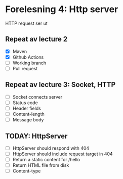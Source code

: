 # Forelesning 4: Http server

HTTP request ser ut


## Repeat av lecture 2

* [x] Maven
* [x] Github Actions
* [ ] Working branch
* [ ] Pull request

## Repeat av lecture 3: Socket, HTTP

* [ ] Socket connects server
* [ ] Status code
* [ ] Header fields
* [ ] Content-length
* [ ] Message body
 
## TODAY: HttpServer

* [ ] HttpServer should respond with 404
* [ ] HttpServer should include request target in 404
* [ ] Return a static content for /hello
* [ ] Return HTML file from disk
* [ ] Content-type
